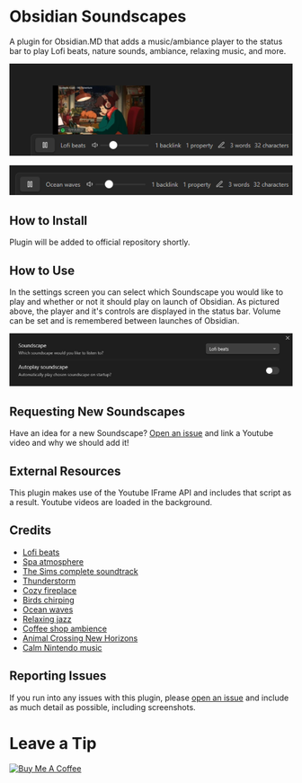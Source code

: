 # Obsidian Soundscapes

A plugin for Obsidian.MD that adds a music/ambiance player to the status bar to play Lofi beats, nature sounds, ambiance, relaxing music, and more.

![Screenshot of Obsidian Soundscapes player](screenshot1.png)

![Screenshot of Obsidian Soundscapes player](screenshot2.png)

## How to Install

Plugin will be added to official repository shortly.

## How to Use

In the settings screen you can select which Soundscape you would like to play and whether or not it should play on launch of Obsidian. As pictured above, the player and it's controls are displayed in the status bar. Volume can be set and is remembered between launches of Obsidian.

![Settings screen](settings.png)

## Requesting New Soundscapes

Have an idea for a new Soundscape? [Open an issue](https://github.com/andrewmcgivery/obsidian-soundscapes/issues/new) and link a Youtube video and why we should add it!

## External Resources

This plugin makes use of the Youtube IFrame API and includes that script as a result. Youtube videos are loaded in the background.

## Credits

-   [Lofi beats](https://www.youtube.com/watch?v=jfKfPfyJRdk)
-   [Spa atmosphere](https://www.youtube.com/watch?v=luxiL4SQVVE)
-   [The Sims complete soundtrack](https://www.youtube.com/watch?v=wKnkQdsITUE)
-   [Thunderstorm](https://www.youtube.com/watch?v=nDq6TstdEi8)
-   [Cozy fireplace](https://www.youtube.com/watch?v=rCYzRXLWcIg)
-   [Birds chirping](https://www.youtube.com/watch?v=mFjU4JuJgnM)
-   [Ocean waves](https://www.youtube.com/watch?v=bn9F19Hi1Lk)
-   [Relaxing jazz](https://www.youtube.com/watch?v=tNvh2w8lTes)
-   [Coffee shop ambience](https://www.youtube.com/watch?v=uiMXGIG_DQo)
-   [Animal Crossing New Horizons](https://www.youtube.com/watch?v=zru-TLye9jo)
-   [Calm Nintendo music](https://www.youtube.com/watch?v=sA0qrPOMy2Y)

## Reporting Issues

If you run into any issues with this plugin, please [open an issue](https://github.com/andrewmcgivery/obsidian-soundscapes/issues/new) and include as much detail as possible, including screenshots.

# Leave a Tip

<a href="https://www.buymeacoffee.com/andrewmcgivery" target="_blank"><img src="https://cdn.buymeacoffee.com/buttons/v2/default-yellow.png" alt="Buy Me A Coffee" style="height: 60px !important;width: 217px !important;" ></a>
